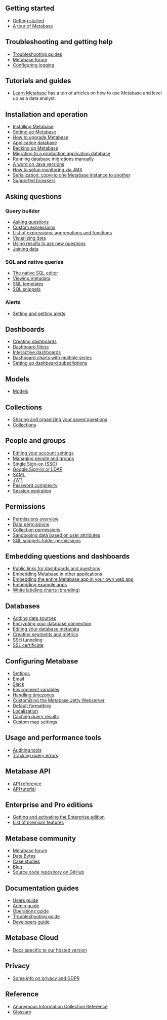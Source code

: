 ## Getting started

- [Getting started][getting-started]
- [A tour of Metabase][tour]

## Troubleshooting and getting help

- [Troubleshooting guides][troubleshooting] 
- [Metabase forum][forum] 
- [Configuring logging](./operations-guide/log-configuration.html)

## Tutorials and guides

- [Learn Metabase][learn] has a ton of articles on how to use Metabase and level up as a data analyst.

## Installation and operation

- [Installing Metabase](./operations-guide/installing-metabase.html)
- [Setting up Metabase](setting-up-metabase.html)
- [How to upgrade Metabase](./operations-guide/upgrading-metabase.html)
- [Application database](./operations-guide/configuring-application-database.html)
- [Backing up Metabase](./operations-guide/backing-up-metabase-application-data.html)
- [Migrating to a production application database](./operations-guide/migrating-from-h2.html)
- [Running database migrations manually](./operations-guide/running-migrations-manually.html)
- [A word on Java versions](./operations-guide/java-versions.html)
- [How to setup monitoring via JMX](./operations-guide/jmx-monitoring.html)
- [Serialization: copying one Metabase instance to another](./enterprise-guide/serialization.html)
- [Supported browsers](./administration-guide/supported-browsers.html)

## Asking questions

### Query builder

- [Asking questions](./users-guide/04-asking-questions.html)
- [Custom expressions](./users-guide/expressions.html)
- [List of expressions: aggregations and functions](./users-guide/expressions-list.html)
- [Visualizing data](./users-guide/05-visualizing-results.html)
- [Using results to ask new questions](./users-guide/referencing-saved-questions-in-queries.html)
- [Joining data](./users-guide/join.md)

### SQL and native queries

- [The native SQL editor](./users-guide/writing-sql.html)
- [Viewing metadata](./users-guide/12-data-model-reference.html)
- [SQL templates](./users-guide/13-sql-parameters.html)
- [SQL snippets](./users-guide/sql-snippets.html)

### Alerts

- [Setting and getting alerts](./users-guide/15-alerts.html)

## Dashboards

- [Creating dashboards](./users-guide/07-dashboards.html)
- [Dashboard filters](./users-guide/08-dashboard-filters.html)
- [Interactive dashboards](./users-guide/interactive-dashboards.html)
- [Dashboard charts with multiple series](./users-guide/09-multi-series-charting.html)
- [Setting up dashboard subscriptions](./users-guide/dashboard-subscriptions.html)

## Models

- [Models](./users-guide/models.md)

## Collections

- [Sharing and organizing your saved questions](./users-guide/06-sharing-answers.html)
- [Collections](./users-guide/collections.html)

## People and groups

- [Editing your account settings](./users-guide/account-settings.html)
- [Managing people and groups](./administration-guide/04-managing-users.html)
- [Single Sign-on (SSO)](./administration-guide/sso.html)
- [Google Sign-In or LDAP](./administration-guide/10-single-sign-on.html)
- [SAML](./enterprise-guide/authenticating-with-saml.html)
- [JWT](./enterprise-guide/authenticating-with-jwt.html)
- [Password complexity](./operations-guide/changing-password-complexity.html)
- [Session expiration](./operations-guide/changing-session-expiration.html)

## Permissions

- [Permissions overview](./administration-guide/05-setting-permissions.html)
- [Data permissions](./administration-guide/data-permissions.html)
- [Collection permissions](./administration-guide/06-collections.html)
- [Sandboxing data based on user attributes](./enterprise-guide/data-sandboxes.html)
- [SQL snippets folder permissions](./enterprise-guide/sql-snippets.html)

## Embedding questions and dashboards

- [Public links for dashboards and questions](./administration-guide/12-public-links.html)
- [Embedding Metabase in other applications](./administration-guide/13-embedding.html)
- [Embedding the entire Metabase app in your own web app](./enterprise-guide/full-app-embedding.html)
- [Embedding example apps][embedding-ref-apps]
- [White labeling charts (branding)](./enterprise-guide/whitelabeling.html)

## Databases

- [Adding data sources](./administration-guide/01-managing-databases.html)
- [Encrypting your database connection](./operations-guide/encrypting-database-details-at-rest.html)
- [Editing your database metadata](./administration-guide/03-metadata-editing.html)
- [Creating segments and metrics](./administration-guide/07-segments-and-metrics.html)
- [SSH tunneling](./administration-guide/ssh-tunnel-for-database-connections.html)
- [SSL certificate](./administration-guide/secure-database-connections-with-ssl-certificates.html)

## Configuring Metabase

- [Settings](./administration-guide/08-configuration-settings.html)
- [Email](./administration-guide/02-setting-up-email.html)
- [Slack](./administration-guide/09-setting-up-slack.html)
- [Environment variables](./operations-guide/environment-variables.html)
- [Handling timezones](./operations-guide/handling-timezones.html)
- [Customizing the Metabase Jetty Webserver](./operations-guide/customizing-jetty-webserver.html)
- [Default formatting](./administration-guide/19-formatting-settings.html)
- [Localization](./administration-guide/localization.html)
- [Caching query results](./administration-guide/14-caching.html)
- [Custom map settings](./administration-guide/20-custom-maps.html)

## Usage and performance tools

- [Auditing tools](./enterprise-guide/audit.html)
- [Tracking query errors](./enterprise-guide/tools.html)

## Metabase API

- [API reference][api-documentation]
- [API tutorial][api-tutorial]

## Enterprise and Pro editions

- [Getting and activating the Enterprise edition](./enterprise-guide/activating-the-enterprise-edition.html)
- [List of premium features][enterprise]

## Metabase community

- [Metabase forum][forum]
- [Data Bytes][data-bytes]
- [Case studies][case-studies]
- [Blog][blog]
- [Source code repository on GitHub][source-code]

## Documentation guides

- [Users guide](users-guide/start.html)
- [Admin guide](administration-guide/start.html)
- [Operations guide](operations-guide/start.html)
- [Troubleshooting guide][troubleshooting] 
- [Developers guide][developers]

## Metabase Cloud

- [Docs specific to our hosted version][cloud]

## Privacy

- [Some info on privacy and GDPR][privacy]

## Reference

- [Anonymous Information Collection Reference][info-collection]
- [Glossary][glossary]

[api-documentation]: ./api-documentation.html
[api-tutorial]: /learn/administration/metabase-api.html
[admin-guide]: administration-guide/start.html
[blog]: /blog
[case-studies]: https://www.metabase.com/case_studies/
[cloud]: /cloud/docs/
[embedding-ref-apps]: https://github.com/metabase/embedding-reference-apps
[enterprise]: enterprise-guide/start.html
[enterprise-landing]: /enterprise
[data-bytes]: /community
[developers]: developers-guide/start.html
[drivers]: developers-guide-drivers.html
[faq]: faq/start.html
[forum]: https://discourse.metabase.com/
[getting-started]: /learn/getting-started/getting-started.html
[glossary]: /glossary.html
[info-collection]: information-collection.html
[learn]: /learn
[operations-guide]: operations-guide/start.html
[privacy]: privacy.html 
[source-code]: https://github.com/metabase/metabase
[tour]: /learn/getting-started/tour-of-metabase.html
[troubleshooting]: troubleshooting-guide/index.html
[users-guide]: users-guide/start.html
